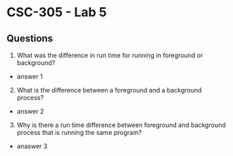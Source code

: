 # CSC-305 - Lab 5

## Questions

1. What was the difference in run time for running in foreground or background?
  - answer 1
2. What is the difference between a foreground and a background process?
  - answer 2
3. Why is there a run time difference between foreground and background process that is running the same program?
  - anaswer 3